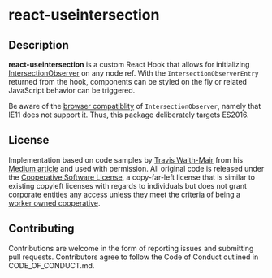 # react-useintersection

## Description

**react-useintersection** is a custom React Hook that allows for initializing [IntersectionObserver](mdn) on any node ref. With the `IntersectionObserverEntry` returned from the hook, components can be styled on the fly or related JavaScript behavior can be triggered.

Be aware of the [browser compatiblity](https://caniuse.com/#feat=intersectionobserver) of `IntersectionObserver`, namely that IE11 does not support it. Thus, this package deliberately targets ES2016.

## License

Implementation based on code samples by [Travis Waith-Mair](travis) from his [Medium article](medium) and used with permission. All original code is released under the [Cooperative Software License](csl), a copy-far-left license that is similar to existing copyleft licenses with regards to individuals but does not grant corporate entities any access unless they meet the criteria of being a [worker owned cooperative](coop).

## Contributing

Contributions are welcome in the form of reporting issues and submitting pull requests. Contributors agree to follow the Code of Conduct outlined in CODE_OF_CONDUCT.md.

[coop]: https://usworker.coop/what-is-a-worker-cooperative/

[csl]: https://lynnesbian.space/csl/

[mdn]: https://developer.mozilla.org/en-US/docs/Web/API/Intersection_Observer_API

[medium]: https://medium.com/the-non-traditional-developer/how-to-use-an-intersectionobserver-in-a-react-hook-9fb061ac6cb5

[travis]: https://twitter.com/want2code

